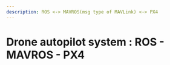 ```yaml
---
description: ROS <-> MAVROS(msg type of MAVLink) <-> PX4
---
```


# Drone autopilot system : ROS - MAVROS - PX4

